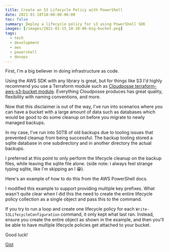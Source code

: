 ```yaml
---
title: Create an S3 Lifecycle Policy with PowerShell
date: 2021-01-18T18:00:00-06:00
toc: false
summary: Deploy a lifecycle policy for s3 using PowerShell SDK
images: [/images/2021-01-15_18-10-06-big-bucket.png]
tags:
  - tech
  - development
  - aws
  - powershell
  - devops
---
```


First, I'm a big believer in doing infrastructure as code.

Using the AWS SDK with any library is great, but for things like S3 I'd highly recommend you use a Terraform module such as [Cloudposse terraform-aws-s3-bucket module](https://registry.terraform.io/modules/cloudposse/s3-bucket/aws/latest).
Everything Cloudposse produces has great quality, flexibility with naming conventions, and more.

Now that this disclaimer is out of the way, I've run into scenarios where you can have a bucket with a large amount of data such as databases which would be good to do some cleanup on before you migrate to newly managed backups.

In my case, I've run into 50TB of old backups due to tooling issues that prevented cleanup from being successful.
The backup tooling stored a sqlite database in one subdirectory and in another directory the actual backups.

I preferred at this point to only perform the lifecycle cleanup on the backup files, while leaving the sqlite file alone. (side note: i always feel strange typing sqlite, like I'm skipping an l 😁).

Here's an example of how to do this from the AWS PowerShell docs.

I modified this example to support providing multiple key prefixes.
What wasn't quite clear when I did this the need to create the entire lifecycle policy collection as a single object and pass this to the command.

If you try to run a loop and create one lifecycle policy for each `Write-S3LifecycleConfiguration` command, it only kept what last ran.
Instead, ensure you create the entire object as shown in the example, and then you'll be able to have multiple lifecycle policies get attached to your bucket.

Good luck!

[Gist](https://gist.github.com/sheldonhull/ad168faccb06cd0387bcebfdf99da3d6)

